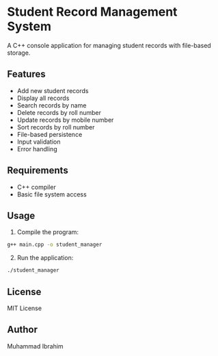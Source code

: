 # Student Record Management System

A C++ console application for managing student records with file-based storage.

## Features

- Add new student records
- Display all records
- Search records by name
- Delete records by roll number
- Update records by mobile number
- Sort records by roll number
- File-based persistence
- Input validation
- Error handling

## Requirements

- C++ compiler
- Basic file system access

## Usage

1. Compile the program:
```bash
g++ main.cpp -o student_manager
```

2. Run the application:
```bash
./student_manager
```

## License

MIT License

## Author

Muhammad Ibrahim
